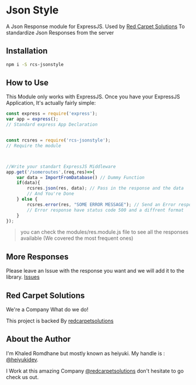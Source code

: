 # Json Style

A Json Response module for ExpressJS. Used by [Red Carpet Solutions](https://github.com/redcarpetsolutions) To standardize Json Responses from the server

## Installation
```bash
npm i -S rcs-jsonstyle
```

## How to Use

This Module only works with ExpressJS.
Once you have your ExpressJS Application,
It's actually fairly simple:

```javascript
const express = require('express');
var app = express();
// Standard express App Declaration


const rcsres = require('rcs-jsonstyle');
// Require the module



//Write your standart ExpressJS Middleware
app.get('/someroutes',(req,res)=>{
    var data = ImportFromDatabase() // Dummy Function
    if(data){
        rcsres.json(res, data); // Pass in the response and the data
        // And You're Done
    } else {
        rcsres.error(res, "SOME ERROR MESSAGE"); // Send an Error response
        // Error response have status code 500 and a diffrent format
    }
});

```

> you can check the modules/res.module.js file to see all the responses available (We covered the most frequent ones)

## More Responses
Please leave an Issue with the response you want and we will add it to the library. [Issues](https://github.com/redcarpetsolutions/rcs-jsonstyle/issues)

## Red Carpet Solutions

We're a Company What do we do!

This project is backed By [redcarpetsolutions](https://github.com/redcarpetsolutions)

## About the Author
I'm Khaled Romdhane but mostly known as heiyuki.
My handle is : [@heiyukidev](https://github.com/heiyukidev).

I Work at this amazing Company [@redcarpetsolutions](https://github.com/redcarpetsolutions) don't hesitate to go check us out.
